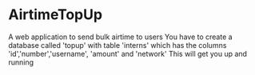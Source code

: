 # AirtimeTopUp
A web application to send bulk airtime to users
You have to create a database called 'topup' with table 'interns' which has the columns 'id','number','username', 'amount' and 'network'
This will get you up and running
